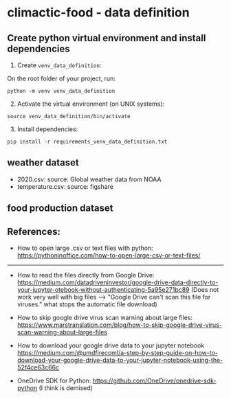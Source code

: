 # climactic-food - data definition

## Create python virtual environment and install dependencies

1. Create ```venv_data_definition```:

On the root folder of your project, run:

```
python -m venv venv_data_definition
```

2. Activate the virtual environment (on UNIX systems):

```
source venv_data_definition/bin/activate
```

3. Install dependencies:

```
pip install -r requirements_venv_data_definition.txt
```

## weather dataset

- 2020.csv: source: Global weather data from NOAA
- temperature.csv: source: figshare

## food production dataset

## References:

- How to open large .csv or text files with python: https://pythoninoffice.com/how-to-open-large-csv-or-text-files/

--- 

- How to read the files directly from Google Drive: https://medium.com/datadriveninvestor/google-drive-data-directly-to-your-jupyter-otebook-without-authenticating-5a95e271bc89 (Does not work very well with big files --> "Google Drive can't scan this file for viruses." what stops the automatic file download)

- How to skip google drive virus scan warning about large files: https://www.marstranslation.com/blog/how-to-skip-google-drive-virus-scan-warning-about-large-files

- How to download your google drive data to your jupyter notebook
https://medium.com/@umdfirecoml/a-step-by-step-guide-on-how-to-download-your-google-drive-data-to-your-jupyter-notebook-using-the-52f4ce63c66c


- OneDrive SDK for Python: https://github.com/OneDrive/onedrive-sdk-python (I think is demised)